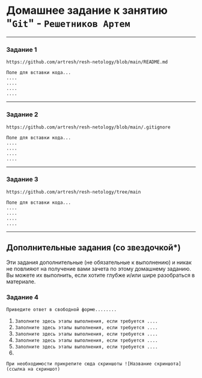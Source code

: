 # Домашнее задание к занятию "`Git`" - `Решетников Артем`

---

### Задание 1

`https://github.com/artresh/resh-netology/blob/main/README.md`

```
Поле для вставки кода...
....
....
....
....
```

---

### Задание 2

`https://github.com/artresh/resh-netology/blob/main/.gitignore`

```
Поле для вставки кода...
....
....
....
....
```

---

### Задание 3

`https://github.com/artresh/resh-netology/tree/main`

```
Поле для вставки кода...
....
....
....
....
```


---
## Дополнительные задания (со звездочкой*)

Эти задания дополнительные (не обязательные к выполнению) и никак не повлияют на получение вами зачета по этому домашнему заданию. Вы можете их выполнить, если хотите глубже и/или шире разобраться в материале.

### Задание 4

`Приведите ответ в свободной форме........`

1. `Заполните здесь этапы выполнения, если требуется ....`
2. `Заполните здесь этапы выполнения, если требуется ....`
3. `Заполните здесь этапы выполнения, если требуется ....`
4. `Заполните здесь этапы выполнения, если требуется ....`
5. `Заполните здесь этапы выполнения, если требуется ....`
6. 

`При необходимости прикрепитe сюда скриншоты
![Название скриншота](ссылка на скриншот)`
